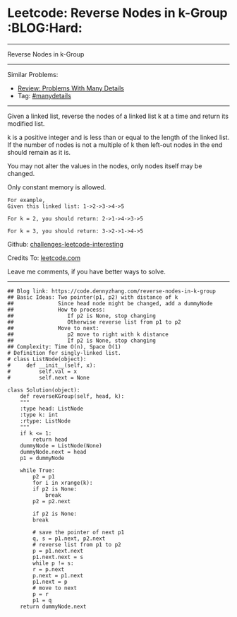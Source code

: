 
# Leetcode: Reverse Nodes in k-Group     :BLOG:Hard:

---

Reverse Nodes in k-Group  

---

Similar Problems:  

-   [Review: Problems With Many Details](https://code.dennyzhang.com/review-manydetails)
-   Tag: [#manydetails](https://code.dennyzhang.com/tag/manydetails)

---

Given a linked list, reverse the nodes of a linked list k at a time and return its modified list.  

k is a positive integer and is less than or equal to the length of the linked list. If the number of nodes is not a multiple of k then left-out nodes in the end should remain as it is.  

You may not alter the values in the nodes, only nodes itself may be changed.  

Only constant memory is allowed.  

    For example,
    Given this linked list: 1->2->3->4->5
    
    For k = 2, you should return: 2->1->4->3->5
    
    For k = 3, you should return: 3->2->1->4->5

Github: [challenges-leetcode-interesting](https://github.com/DennyZhang/challenges-leetcode-interesting/tree/master/problems/reverse-nodes-in-k-group)  

Credits To: [leetcode.com](https://leetcode.com/problems/reverse-nodes-in-k-group/description/)  

Leave me comments, if you have better ways to solve.  

---

    ## Blog link: https://code.dennyzhang.com/reverse-nodes-in-k-group
    ## Basic Ideas: Two pointer(p1, p2) with distance of k
    ##              Since head node might be changed, add a dummyNode
    ##              How to process:
    ##                 If p2 is None, stop changing
    ##                 Otherwise reverse list from p1 to p2
    ##              Move to next:
    ##                 p2 move to right with k distance
    ##                 If p2 is None, stop changing
    ## Complexity: Time O(n), Space O(1)
    # Definition for singly-linked list.
    # class ListNode(object):
    #     def __init__(self, x):
    #         self.val = x
    #         self.next = None
    
    class Solution(object):
        def reverseKGroup(self, head, k):
    	"""
    	:type head: ListNode
    	:type k: int
    	:rtype: ListNode
    	"""
    	if k <= 1:
    	    return head
    	dummyNode = ListNode(None)
    	dummyNode.next = head
    	p1 = dummyNode
    
    	while True:
    	    p2 = p1
    	    for i in xrange(k):
    		if p2 is None:
    		    break
    		p2 = p2.next
    
    	    if p2 is None:
    		break
    
    	    # save the pointer of next p1
    	    q, s = p1.next, p2.next
    	    # reverse list from p1 to p2
    	    p = p1.next.next
    	    p1.next.next = s
    	    while p != s:
    		r = p.next
    		p.next = p1.next
    		p1.next = p
    		# move to next
    		p = r
    	    p1 = q
    	return dummyNode.next

